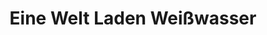 ---
title: "Eine Welt Laden Weißwasser"
url: /weisswasser-o-l/eine-welt-laden-weisswasser/
shop: Supermarkt
---